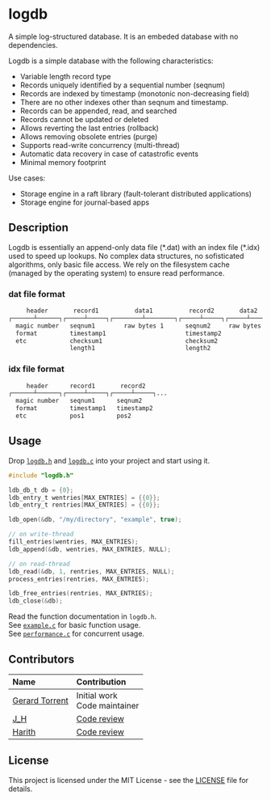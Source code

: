 # logdb

A simple log-structured database.
It is an embeded database with no dependencies.

Logdb is a simple database with the following characteristics:

* Variable length record type
* Records uniquely identified by a sequential number (seqnum)
* Records are indexed by timestamp (monotonic non-decreasing field)
* There are no other indexes other than seqnum and timestamp.
* Records can be appended, read, and searched
* Records cannot be updated or deleted
* Allows reverting the last entries (rollback)
* Allows removing obsolete entries (purge)
* Supports read-write concurrency (multi-thread)
* Automatic data recovery in case of catastrofic events
* Minimal memory footprint

Use cases:

* Storage engine in a raft library (fault-tolerant distributed applications)
* Storage engine for journal-based apps

## Description

Logdb is essentially an append-only data file (\*.dat) with an index file (\*.idx) used to speed up lookups.
No complex data structures, no sofisticated algorithms, only basic file access.
We rely on the filesystem cache (managed by the operating system) to ensure read performance.

### dat file format

```txt
     header       record1          data1          record2       data2
┌──────┴──────┐┌─────┴─────┐┌────────┴────────┐┌─────┴─────┐┌─────┴─────┐...
  magic number   seqnum1        raw bytes 1      seqnum2     raw bytes 2
  format         timestamp1                      timestamp2
  etc            checksum1                       checksum2
                 length1                         length2
```

### idx file format

```txt
     header      record1       record2
┌──────┴──────┐┌─────┴─────┐┌─────┴─────┐...
  magic number   seqnum1      seqnum2
  format         timestamp1   timestamp2
  etc            pos1         pos2
```

## Usage

Drop [`logdb.h`](logdb.h) and [`logdb.c`](logdb.c) into your project and start using it.

```c
#include "logdb.h"

ldb_db_t db = {0};
ldb_entry_t wentries[MAX_ENTRIES] = {{0}};
ldb_entry_t rentries[MAX_ENTRIES] = {{0}};

ldb_open(&db, "/my/directory", "example", true);

// on write-thread
fill_entries(wentries, MAX_ENTRIES);
ldb_append(&db, wentries, MAX_ENTRIES, NULL);

// on read-thread
ldb_read(&db, 1, rentries, MAX_ENTRIES, NULL);
process_entries(rentries, MAX_ENTRIES);

ldb_free_entries(rentries, MAX_ENTRIES);
ldb_close(&db);
```

Read the function documentation in `logdb.h`.<br/>
See [`example.c`](example.c) for basic function usage.<br/>
See [`performance.c`](performance.c) for concurrent usage.

## Contributors

| Name | Contribution |
|:-----|:-------------|
| [Gerard Torrent](https://github.com/torrentg/) | Initial work<br/>Code maintainer|
| [J_H](https://codereview.stackexchange.com/users/145459/j-h) | [Code review ](https://codereview.stackexchange.com/questions/291660/a-c-header-only-log-structured-database) |
| [Harith](https://codereview.stackexchange.com/users/265278/harith) | [Code review ](https://codereview.stackexchange.com/questions/291660/a-c-header-only-log-structured-database) |

## License

This project is licensed under the MIT License - see the [LICENSE](LICENSE) file for details.
